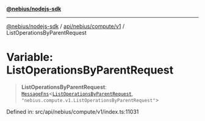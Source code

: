 [**@nebius/nodejs-sdk**](../../../../../README.md)

***

[@nebius/nodejs-sdk](../../../../../README.md) / [api/nebius/compute/v1](../README.md) / ListOperationsByParentRequest

# Variable: ListOperationsByParentRequest

> **ListOperationsByParentRequest**: [`MessageFns`](../../../../../runtime/protos/core/interfaces/MessageFns.md)\<[`ListOperationsByParentRequest`](../interfaces/ListOperationsByParentRequest.md), `"nebius.compute.v1.ListOperationsByParentRequest"`\>

Defined in: src/api/nebius/compute/v1/index.ts:11031
